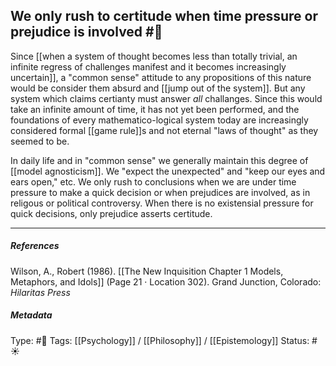 ## We only rush to certitude when time pressure or prejudice is involved #🧠 

Since [[when a system of thought becomes less than totally trivial, an infinite regress of challenges manifest and it becomes increasingly uncertain]], a "common sense" attitude to any propositions of this nature would be consider them absurd and [[jump out of the system]]. But any system which claims certianty must answer _all_ challanges. Since this would take an infinite amount of time, it has not yet been performed, and the foundations of every mathematico-logical system today are increasingly considered formal [[game rule]]s and not eternal "laws of thought" as they seemed to be.

In daily life and in "common sense" we generally maintain this degree of [[model agnosticism]]. We "expect the unexpected" and "keep our eyes and ears open," etc. We only rush to conclusions when we are under time pressure to make a quick decision or when prejudices are involved, as in religous or political controversy. When there is no existensial pressure for quick decisions, only prejudice asserts certitude.

___

##### References

Wilson, A., Robert (1986). [[The New Inquisition Chapter 1 Models, Metaphors, and Idols]] (Page 21 · Location 302). Grand Junction, Colorado: _Hilaritas Press_

##### Metadata

Type: #🔴 
Tags: [[Psychology]] / [[Philosophy]] / [[Epistemology]] 
Status: #☀️ 
